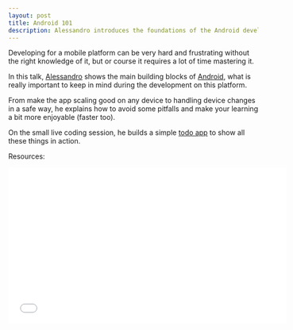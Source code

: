 ```yaml
---
layout: post
title: Android 101
description: Alessandro introduces the foundations of the Android development with a simple todo app.
---
```


Developing for a mobile platform can be very hard and frustrating without the right knowledge of it, but or course it requires a lot of time mastering it.

In this talk, [Alessandro](https://twitter.com/DrAL3X) shows the main building blocks of [Android](http://developer.android.com), what is really important to keep in mind during the development on this platform.

From make the app scaling good on any device to handling device changes in a safe way, he explains how to avoid some pitfalls and make your learning a bit more enjoyable (faster too).

On the small live coding session, he builds a simple [todo app](https://github.com/dral3x/Android101Example) to show all these things in action.

Resources:

<iframe width="560" height="315" src="//www.youtube.com/embed/pqUAblybq6k" frameborder="0" allowfullscreen></iframe>

<script async class="speakerdeck-embed" data-id="49f427904c77013268194ae983a8a7e9" data-ratio="1.33333333333333" src="//speakerdeck.com/assets/embed.js"></script>
